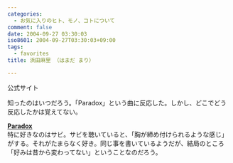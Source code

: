 ```yaml
---
categories:
  - お気に入りのヒト、モノ、コトについて
comment: false
date: 2004-09-27 03:30:03
iso8601: 2004-09-27T03:30:03+09:00
tags:
  - favorites
title: 浜田麻里 （はまだ まり）

---
```


<div class="entry-body">
  <p>公式サイト</p>

  <p>知ったのはいつだろう。「Paradox」という曲に反応した。しかし、どこでどう反応したかは覚えてない。</p>

  <p><strong><a href="http://www.amazon.co.jp/exec/obidos/ASIN/B00005GTEY/nqounet-22/ref=nosim/" name="amazletlink" id="amazletlink">Paradox</a></strong> <br />
    特に好きなのはサビ。サビを聴いていると、「胸が締め付けられるような感じ」がする。それがたまらなく好き。同じ事を書いているようだが、結局のところ「好みは昔から変わってない」ということなのだろう。</p>
</div>
